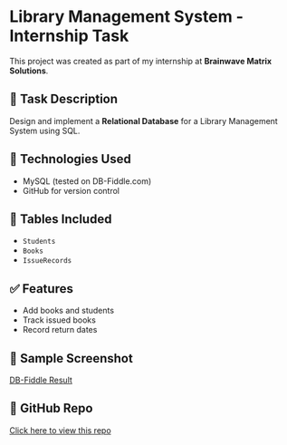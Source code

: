 # Library Management System - Internship Task

This project was created as part of my internship at **Brainwave Matrix Solutions**.

## 🔧 Task Description
Design and implement a **Relational Database** for a Library Management System using SQL.

## 💾 Technologies Used
- MySQL (tested on DB-Fiddle.com)
- GitHub for version control

## 📂 Tables Included
- `Students`
- `Books`
- `IssueRecords`

## ✅ Features
- Add books and students
- Track issued books
- Record return dates

## 📎 Sample Screenshot
[DB-Fiddle Result](dbfiddle_result.png)

## 🔗 GitHub Repo
[Click here to view this repo](https://github.com/shahanthi-velagala/Brainwave_Matrix_Intern)
